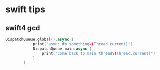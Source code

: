 
# swift tips 

## swift4 gcd

```swift
DispatchQueue.global().async {
            print("async do something\(Thread.current)")
            DispatchQueue.main.async {
                print("come back to main thread\(Thread.current)")
            }
        }
```
